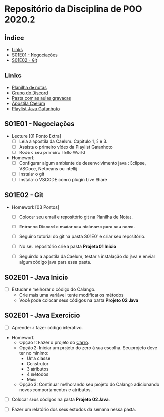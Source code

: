 # Repositório da Disciplina de POO 2020.2

## Índice []()
<!--TOC_BEGIN-->
- [Links](#links)
- [S01E01 - Negociações](#s01e01---negociações)
- [S01E02 - Git](#s01e02---git)

<!--TOC_END-->

## Links
- [Planilha de notas](https://docs.google.com/spreadsheets/d/1zGr9wJ0VifwyXHBXBtogrm6DLyuSKPyva8H2gFGv5Tk/edit?usp=sharing)
- [Grupo do Discord](discord.gg/Ct67jn2EX7)
- [Pasta com as aulas gravadas](https://drive.google.com/drive/folders/1tKLx3fg9loIZq3-4fbHbTrpUsQ2Xcnp_?usp=sharing)
- [Apostila Caelum](https://www.caelum.com.br/apostila-java-orientacao-objetos/)
- [ Playlist Java Gafanhoto](https://www.youtube.com/playlist?list=PLHz_AreHm4dkqe2aR0tQK74m8SFe-aGsY)


## S01E01 - Negociações
- Lecture [01 Ponto Extra]
    - [ ] Leia a apostila da Caelum. Capítulo 1, 2 e 3.
    - [ ] Assista o primeiro vídeo da Playlist Gafanhoto
    - [ ] Rode o seu primeiro Hello World

- Homework
    - [ ] Configurar algum ambiente de desenvolvimento java : Eclipse, VSCode, Netbeans ou Intellij
    - [ ] Instalar o git
    - [ ] Instalar o VSCODE com o plugin Live Share

## S01E02 - Git
- Homework [03 Pontos]
    - [ ] Colocar seu email e repositório git na Planilha de Notas.
    - [ ] Entrar no Discord e mudar seu nickname para seu nome.
    - [ ] Seguir o tutorial do git na pasta S01E01 e criar seu repositório.
    - [ ] No seu repositório crie a pasta **Projeto 01 Inicio**
    - [ ] Seguindo a apostila da Caelum, testar a instalação do java e enviar algum código java para essa pasta.


## S02E01 - Java Inicio
- [ ] Estudar e melhorar o código do Calango.
    - Crie mais uma variáveil tente modificar os métodos
    - Você pode colocar seus códigos na pasta **Projeto 02 Java**

## S02E01 - Java Exercício
- [ ] Aprender a fazer código interativo.
- Homework
    - Opção 1: Fazer o projeto do [Carro](https://github.com/qxcodepoo/arcade/blob/master/base/002/Readme.md).
    - Opção 2: Iniciar um projeto do zero à sua escolha. Seu projeto deve ter no mínimo:
        - Uma classe
        - Construtor
        - 3 atributos
        - 4 métodos
        - Main
    - Opção 3: Continuar melhorando seu projeto do Calango adicionando novos comportamentos e atributos. 
- [ ] Colocar seus códigos na pasta **Projeto 02 Java**.
- [ ] Fazer um relatório dos seus estudos da semana nessa pasta.

